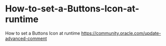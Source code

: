 # How-to-set-a-Buttons-Icon-at-runtime
How to set a Buttons Icon at runtime
https://community.oracle.com/update-advanced-comment
